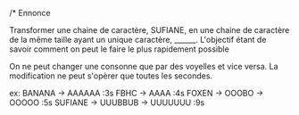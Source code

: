 /* Ennonce

Transformer une chaine de caractère, SUFIANE, en une chaine de caractère de la même taille ayant un unique caractère, ______.
L'objectif étant de savoir comment on peut le faire le plus rapidement possible

On ne peut changer une consonne que par des voyelles et vice versa.
La modification ne peut s'opèrer que toutes les secondes.

ex: 
BANANA -> AAAAAA :3s
FBHC -> AAAA :4s
FOXEN -> OOOBO -> OOOOO :5s
SUFIANE -> UUUBBUB -> UUUUUUU :9s
